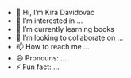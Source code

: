 - 👋 Hi, I’m Kira Davidovac
- 👀 I’m interested in ...
- 🌱 I’m currently learning books
- 💞️ I’m looking to collaborate on ...
- 📫 How to reach me ...
- 😄 Pronouns: ...
- ⚡ Fun fact: ...

